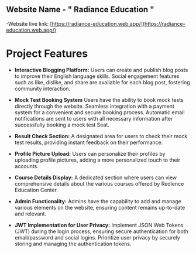 
 ##  Website Name - " Radiance Education  "

-Website live link:  [https://radiance-education.web.app/](https://radiance-education.web.app/)
<!-- -SErver side link:  [https://github.com/juwel36/social-vista-server-side](https://github.com/juwel36/social-vista-server-side) -->




#  Project Features  
- **Interactive Blogging Platform:**
Users can create and publish blog posts to improve their English language skills.
Social engagement features such as like, dislike, and share are available for each blog post, fostering community interaction.

- **Mock Test Booking System**
 Users have the ability to book mock tests directly through the website.
Seamless integration with a payment system for a convenient and secure booking process.
Automatic email notifications are sent to users with all necessary information after successfully booking a mock test Seat.


- **Result Check Section:**
A designated area for users to check their mock test results, providing instant feedback on their performance.

- **Profile Picture Upload:**
 Users can personalize their profiles by uploading profile pictures, adding a more personalized touch to their accounts.


- **Course Details Display:**
A dedicated section where users can view comprehensive details about the various courses offered by Redience Education Center.

 
- **Admin Functionality:**
Admins have the capability to add and manage various elements on the website, ensuring content remains up-to-date and relevant.


- **JWT Implementation for User Privacy:**
 Implement JSON Web Tokens (JWT) during the login process, ensuring secure authentication for both email/password and social logins.
Prioritize user privacy by securely storing and managing the authentication tokens.


 







